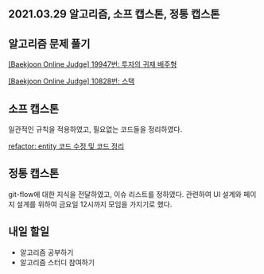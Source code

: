 ## 2021.03.29 알고리즘, 소프 캡스톤, 정통 캡스톤

## 알고리즘 문제 풀기

[[Baekjoon Online Judge] 19947번: 투자의 귀재 배주형](https://hyeonic.tistory.com/189)

[[Baekjoon Online Judge] 10828번: 스택](https://hyeonic.tistory.com/190)

## 소프 캡스톤

일관적인 규칙을 적용하였고, 필요없는 코드들을 정리하였다.

[refactor: entity 코드 수정 및 코드 정리](https://github.com/SKHUED-IN/skhuedin/pull/12)

## 정통 캡스톤

git-flow에 대한 지식을 전달하였고, 이슈 리스트를 정하였다. 관련하여 UI 설계와 페이지 설계를 위하여 금요일 12시까지 모임을 가지기로 했다.

## 내일 할일
 - 알고리즘 공부하기
 - 알고리즘 스터디 참여하기